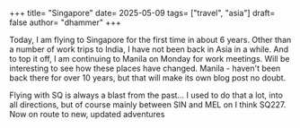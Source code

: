 
+++
title= "Singapore"
date= 2025-05-09
tags= ["travel", "asia"]
draft= false
author= "dhammer"
+++

Today, I am flying to Singapore for the first time in about 6 years. Other than a number of work trips to India, I have not been back in Asia in a while. And to top it off, I am continuing to Manila on Monday for work meetings. Will be interesting to see how these places have changed. Manila - haven't been back there for over 10 years, but that will make its own blog post no doubt. 

Flying with SQ is always a blast from the past... I used to do that a lot, into all directions, but of course mainly between SIN and MEL on I think SQ227. Now on route to new, updated adventures
